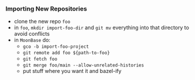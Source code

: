 ### Importing New Repositories
- clone the new repo `foo`
- in `foo`, `mkdir import-foo-dir` and `git mv` everything into that directory to avoid conflicts
- in `MoonBase` do:
    - `gco -b import-foo-project`
    - `git remote add foo ${path-to-foo}`
    - `git fetch foo`
    - `git merge foo/main --allow-unrelated-histories`
    - put stuff where you want it and bazel-ify
